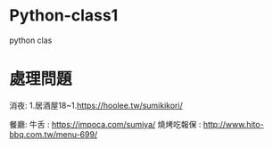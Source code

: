 # Python-class1
python clas

# 處理問題

消夜:
1.居酒屋18~1.https://hoolee.tw/sumikikori/

餐廳:
牛舌 : https://impoca.com/sumiya/
燒烤吃報保 : http://www.hito-bbq.com.tw/menu-699/
